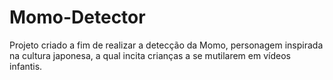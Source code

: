 # Momo-Detector

Projeto criado a fim de realizar a detecção da Momo, personagem inspirada na cultura japonesa, a qual incita crianças a se mutilarem em vídeos infantis.
